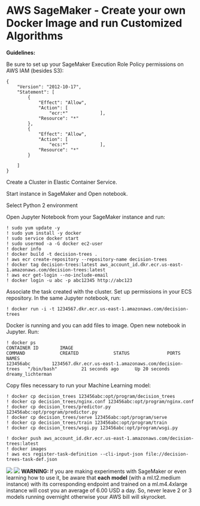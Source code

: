 # AWS SageMaker - Create your own Docker Image and run Customized Algorithms

<b>Guidelines:</b>  

Be sure to set up your SageMaker Execution Role Policy permissions on AWS IAM (besides S3):  

```
{
    "Version": "2012-10-17",
    "Statement": [
        {
            "Effect": "Allow",
            "Action": [
                "ecr:*"            ],
            "Resource": "*"
        },
        {
            "Effect": "Allow",
            "Action": [
                "ecs:*"            ],
            "Resource": "*"
        }

    ]
}
```
Create a Cluster in Elastic Container Service.  

Start instance in SageMaker and Open notebook.  

Select Python 2 environment  

Open Jupyter Notebook from your SageMaker instance and run:

```
! sudo yum update -y
! sudo yum install -y docker
! sudo service docker start
! sudo usermod -a -G docker ec2-user
! docker info
! docker build -t decision-trees .
! aws ecr create-repository --repository-name decision-trees
! docker tag decision-trees:latest aws_account_id.dkr.ecr.us-east-1.amazonaws.com/decision-trees:latest
! aws ecr get-login --no-include-email
! docker login -u abc -p abc12345 http://abc123
```  

Associate the task created with the cluster. Set up permissions in your ECS repository. In the same Jupyter notebook, run:  

```
! docker run -i -t 1234567.dkr.ecr.us-east-1.amazonaws.com/decision-trees
```  

Docker is running and you can add files to image. Open new notebook in Jupyter. Run:  
```
! docker ps
CONTAINER ID        IMAGE                                                         COMMAND             CREATED             STATUS              PORTS               NAMES
123456abc        1234567.dkr.ecr.us-east-1.amazonaws.com/decision-trees   "/bin/bash"         21 seconds ago      Up 20 seconds                           dreamy_lichterman
```

Copy files necessary to run your Machine Learning model:  

```
! docker cp decision_trees 123456abc:opt/program/decision_trees
! docker cp decision_trees/nginx.conf 123456abc:opt/program/nginx.conf
! docker cp decision_trees/predictor.py 123456abc:opt/program/predictor.py
! docker cp decision_trees/serve 123456abc:opt/program/serve
! docker cp decision_trees/train 123456abc:opt/program/train
! docker cp decision_trees/wsgi.py 123456abc:opt/program/wsgi.py  

! docker push aws_account_id.dkr.ecr.us-east-1.amazonaws.com/decision-trees:latest
! docker images
! aws ecs register-task-definition --cli-input-json file://decision-trees-task-def.json
```  

<img src=https://github.com/RubensZimbres/Repo-2018/blob/master/AWS%20SageMaker/pics/Docker_structure.png>     
  
<img src=https://github.com/RubensZimbres/Repo-2018/blob/master/AWS%20SageMaker/pics/altert2.png>  
<b>WARNING: </b> If you are making experiments with SageMaker or even learning how to use it, be aware that <b>each model</b> (with a ml.t2.medium instance) with its corresponding endpoint and trained on a ml.m4.4xlarge instance will cost you an average of 6.00 USD a day. So, never leave 2 or 3 models running overnight otherwise your AWS bill will skyrocket.
